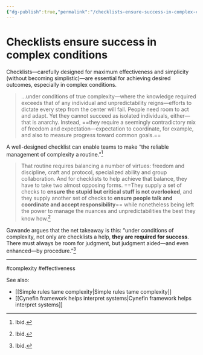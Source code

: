 ```yaml
---
{"dg-publish":true,"permalink":"/checklists-ensure-success-in-complex-conditions/"}
---
```



# Checklists ensure success in complex conditions

Checklists—carefully designed for maximum effectiveness and simplicity (without becoming simplistic)—are essential for achieving desired outcomes, especially in complex conditions.

> …under conditions of true complexity—where the knowledge required exceeds that of any individual and unpredictability reigns—efforts to dictate every step from the center will fail. People need room to act and adapt. Yet they cannot succeed as isolated individuals, either—that is anarchy. Instead, ==they require a seemingly contradictory mix of freedom and expectation—expectation to coordinate, for example, and also to measure progress toward common goals.==

A well-designed checklist can enable teams to make “the reliable management of complexity a routine.”[^2]

> That routine requires balancing a number of virtues: freedom and discipline, craft and protocol, specialized ability and group collaboration. And for checklists to help achieve that balance, they have to take two almost opposing forms. ==They supply a set of checks to **ensure the stupid but critical stuff is not overlooked**, and they supply another set of checks to **ensure people talk and coordinate and accept responsibility**== while nonetheless being left the power to manage the nuances and unpredictabilities the best they know how.[^3]

Gawande argues that the net takeaway is this: “under conditions of complexity, not only are checklists a help, **they are required for success**. There must always be room for judgment, but judgment aided—and even enhanced—by procedure.”[^4]

---
#complexity #effectiveness 

See also:
 - [[Simple rules tame complexity\|Simple rules tame complexity]]
 - [[Cynefin framework helps interpret systems\|Cynefin framework helps interpret systems]]

[^1]: [[References/The Checklist Manifesto – Gawande (2009)\|The Checklist Manifesto – Gawande (2009)]], ch. 4, 79.
[^2]: Ibid.
[^3]: Ibid.
[^4]: Ibid.